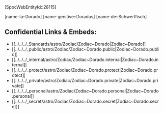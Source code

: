 ﻿---
confidential: public
isDeleted: false
isReadOnly: false
tags:
- astro/Zodiac
type: Zodiac
---

[SpocWebEntityId::28115]



[name-la::Dorado]
[name-genitive::Doradus]
[name-de::Schwertfisch]


## Confidential Links & Embeds: 
- [[../../../_Standards/astro/Zodiac/Zodiac~Dorado|Zodiac~Dorado]] 
- [[../../../_public/astro/Zodiac/Zodiac~Dorado.public|Zodiac~Dorado.public]] 
- [[../../../_internal/astro/Zodiac/Zodiac~Dorado.internal|Zodiac~Dorado.internal]] 
- [[../../../_protect/astro/Zodiac/Zodiac~Dorado.protect|Zodiac~Dorado.protect]] 
- [[../../../_private/astro/Zodiac/Zodiac~Dorado.private|Zodiac~Dorado.private]] 
- [[../../../_personal/astro/Zodiac/Zodiac~Dorado.personal|Zodiac~Dorado.personal]] 
- [[../../../_secret/astro/Zodiac/Zodiac~Dorado.secret|Zodiac~Dorado.secret]] 
